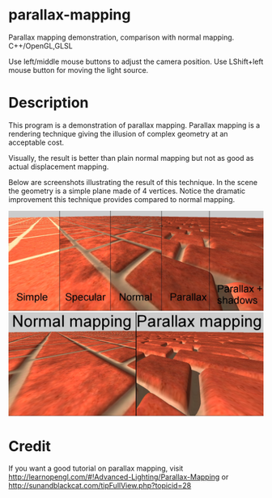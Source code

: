 # parallax-mapping
Parallax mapping demonstration, comparison with normal mapping. C++/OpenGL,GLSL

Use left/middle mouse buttons to adjust the camera position. Use LShift+left mouse button for moving the light source.


# Description
This program is a demonstration of parallax mapping. Parallax mapping is a rendering technique giving the illusion of complex geometry at an acceptable cost.

Visually, the result is better than plain normal mapping but not as good as actual displacement mapping.

Below are screenshots illustrating the result of this technique. In the scene the geometry is a simple plane made of 4 vertices. Notice the dramatic improvement this technique provides compared to normal mapping.

![alt text](screenshots/result1.jpg "Comparison 1")
![alt text](screenshots/result2.jpg "Comparison 2")


# Credit
If you want a good tutorial on parallax mapping, visit
http://learnopengl.com/#!Advanced-Lighting/Parallax-Mapping
or
http://sunandblackcat.com/tipFullView.php?topicid=28
